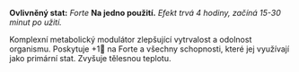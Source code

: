 **Ovlivněný stat:** *Forte* 
**Na jedno použití.** *Efekt trvá 4 hodiny, začíná 15-30 minut po užití.*

Komplexní metabolický modulátor zlepšující vytrvalost a odolnost organismu. Poskytuje +1🎲 na Forte a všechny schopnosti, které jej využívají jako primární stat. Zvyšuje tělesnou teplotu.